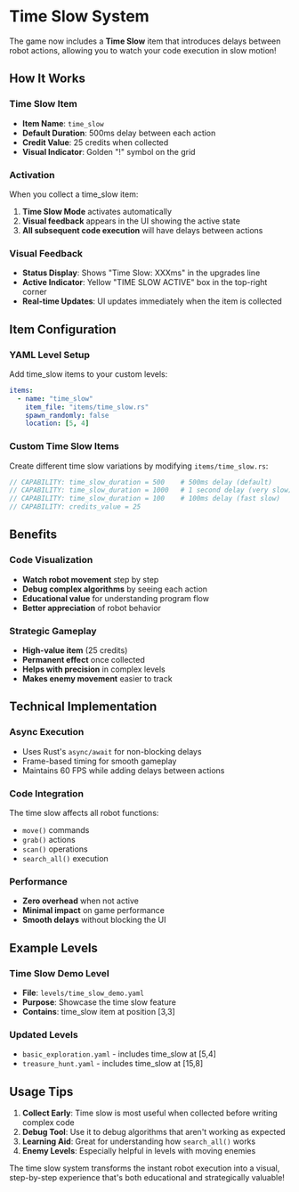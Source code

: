 # Time Slow System

The game now includes a **Time Slow** item that introduces delays between robot actions, allowing you to watch your code execution in slow motion!

## How It Works

### **Time Slow Item**
- **Item Name**: `time_slow`
- **Default Duration**: 500ms delay between each action
- **Credit Value**: 25 credits when collected
- **Visual Indicator**: Golden "!" symbol on the grid

### **Activation**
When you collect a time_slow item:
1. **Time Slow Mode** activates automatically
2. **Visual feedback** appears in the UI showing the active state
3. **All subsequent code execution** will have delays between actions

### **Visual Feedback**
- **Status Display**: Shows "Time Slow: XXXms" in the upgrades line
- **Active Indicator**: Yellow "TIME SLOW ACTIVE" box in the top-right corner
- **Real-time Updates**: UI updates immediately when the item is collected

## Item Configuration

### **YAML Level Setup**
Add time_slow items to your custom levels:

```yaml
items:
  - name: "time_slow"
    item_file: "items/time_slow.rs"
    spawn_randomly: false
    location: [5, 4]
```

### **Custom Time Slow Items**
Create different time slow variations by modifying `items/time_slow.rs`:

```rust
// CAPABILITY: time_slow_duration = 500    # 500ms delay (default)
// CAPABILITY: time_slow_duration = 1000   # 1 second delay (very slow)
// CAPABILITY: time_slow_duration = 100    # 100ms delay (fast slow)
// CAPABILITY: credits_value = 25
```

## Benefits

### **Code Visualization**
- **Watch robot movement** step by step
- **Debug complex algorithms** by seeing each action
- **Educational value** for understanding program flow
- **Better appreciation** of robot behavior

### **Strategic Gameplay**
- **High-value item** (25 credits)
- **Permanent effect** once collected
- **Helps with precision** in complex levels
- **Makes enemy movement** easier to track

## Technical Implementation

### **Async Execution**
- Uses Rust's `async/await` for non-blocking delays
- Frame-based timing for smooth gameplay
- Maintains 60 FPS while adding delays between actions

### **Code Integration**
The time slow affects all robot functions:
- `move()` commands
- `grab()` actions  
- `scan()` operations
- `search_all()` execution

### **Performance**
- **Zero overhead** when not active
- **Minimal impact** on game performance
- **Smooth delays** without blocking the UI

## Example Levels

### **Time Slow Demo Level**
- **File**: `levels/time_slow_demo.yaml`
- **Purpose**: Showcase the time slow feature
- **Contains**: time_slow item at position [3,3]

### **Updated Levels**
- `basic_exploration.yaml` - includes time_slow at [5,4]
- `treasure_hunt.yaml` - includes time_slow at [15,8]

## Usage Tips

1. **Collect Early**: Time slow is most useful when collected before writing complex code
2. **Debug Tool**: Use it to debug algorithms that aren't working as expected
3. **Learning Aid**: Great for understanding how `search_all()` works
4. **Enemy Levels**: Especially helpful in levels with moving enemies

The time slow system transforms the instant robot execution into a visual, step-by-step experience that's both educational and strategically valuable!